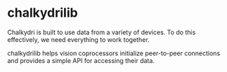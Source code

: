 
# chalkydrilib

Chalkydri is built to use data from a variety of devices.
To do this effectively, we need everything to work together.

chalkydrilib helps vision coprocessors initialize peer-to-peer connections and provides a simple API for accessing their data.

